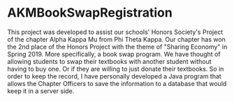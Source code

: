 # AKMBookSwapRegistration
This project was developed to assist our schools' Honors Society's Project of the chapter Alpha Kappa Mu from Phi Theta Kappa. Our chapter has won the 2nd place of the Honors Project with the theme of "Sharing Economy" in Spring 2019.  More specifically, a book swap program. We have thought of allowing students to swap their textbooks with another student without having to buy one.  Or if they are willing to just donate their textbooks. So in order to keep the record, I have personally developed a Java program that allows the Chapter Officers to save the information to a database that would keep it in a server side.
